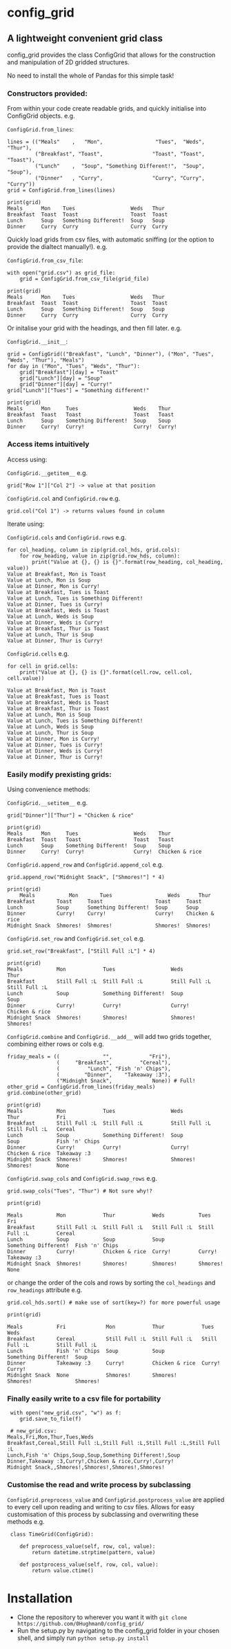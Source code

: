 # config_grid

## A lightweight convenient grid class

config_grid provides the class ConfigGrid that allows for the construction and manipulation of 2D gridded structures.

No need to install the whole of Pandas for this simple task!

### Constructors provided:

From within your code create readable grids, and quickly initialise into ConfigGrid objects. e.g.

`ConfigGrid.from_lines`:

    lines = (("Meals"    ,   "Mon",                 "Tues",  "Weds",  "Thur"),
             ("Breakfast", "Toast",                "Toast", "Toast", "Toast"),
             ("Lunch"    ,  "Soup", "Something Different!",  "Soup",  "Soup"),
             ("Dinner"   , "Curry",                "Curry", "Curry", "Curry"))
    grid = ConfigGrid.from_lines(lines)

    print(grid)
    Meals      Mon    Tues                  Weds   Thur
    Breakfast  Toast  Toast                 Toast  Toast
    Lunch      Soup   Something Different!  Soup   Soup
    Dinner     Curry  Curry                 Curry  Curry


Quickly load grids from csv files, with automatic sniffing (or the option to provide the dialtect manually!). e.g.

`ConfigGrid.from_csv_file`:

    with open("grid.csv") as grid_file:
        grid = ConfigGrid.from_csv_file(grid_file)

    print(grid)
    Meals      Mon    Tues                  Weds   Thur
    Breakfast  Toast  Toast                 Toast  Toast
    Lunch      Soup   Something Different!  Soup   Soup
    Dinner     Curry  Curry                 Curry  Curry

Or initalise your grid with the headings, and then fill later. e.g.

`ConfigGrid.__init__`:

    grid = ConfigGrid(("Breakfast", "Lunch", "Dinner"), ("Mon", "Tues", "Weds", "Thur"), "Meals")
    for day in ("Mon", "Tues", "Weds", "Thur"):
        grid["Breakfast"][day] = "Toast"
        grid["Lunch"][day] = "Soup"
        grid["Dinner"][day] = "Curry!"
    grid["Lunch"]["Tues"] = "Something different!"

    print(grid)
    Meals      Mon     Tues                  Weds    Thur
    Breakfast  Toast   Toast                 Toast   Toast
    Lunch      Soup    Something Different!  Soup    Soup
    Dinner     Curry!  Curry!                Curry!  Curry!

### Access items intuitively

Access using:

`ConfigGrid.__getitem__` e.g.

    grid["Row 1"]["Col 2"] -> value at that position

`ConfigGrid.col` and `ConfigGrid.row` e.g.

    grid.col("Col 1") -> returns values found in column

Iterate using:

`ConfigGrid.cols` and `ConfigGrid.rows` e.g.

    for col_heading, column in zip(grid.col_hds, grid.cols):
        for row_heading, value in zip(grid.row_hds, column):
            print("Value at {}, {} is {}".format(row_heading, col_heading, value))
    Value at Breakfast, Mon is Toast
    Value at Lunch, Mon is Soup
    Value at Dinner, Mon is Curry!
    Value at Breakfast, Tues is Toast
    Value at Lunch, Tues is Something Different!
    Value at Dinner, Tues is Curry!
    Value at Breakfast, Weds is Toast
    Value at Lunch, Weds is Soup
    Value at Dinner, Weds is Curry!
    Value at Breakfast, Thur is Toast
    Value at Lunch, Thur is Soup
    Value at Dinner, Thur is Curry!

`ConfigGrid.cells` e.g.

    for cell in grid.cells:
        print("Value at {}, {} is {}".format(cell.row, cell.col, cell.value))

    Value at Breakfast, Mon is Toast
    Value at Breakfast, Tues is Toast
    Value at Breakfast, Weds is Toast
    Value at Breakfast, Thur is Toast
    Value at Lunch, Mon is Soup
    Value at Lunch, Tues is Something Different!
    Value at Lunch, Weds is Soup
    Value at Lunch, Thur is Soup
    Value at Dinner, Mon is Curry!
    Value at Dinner, Tues is Curry!
    Value at Dinner, Weds is Curry!
    Value at Dinner, Thur is Curry!

### Easily modify prexisting grids:

Using convenience methods:

`ConfigGrid.__setitem__` e.g.

    grid["Dinner"]["Thur"] = "Chicken & rice"

    print(grid)
    Meals      Mon     Tues                  Weds    Thur
    Breakfast  Toast   Toast                 Toast   Toast
    Lunch      Soup    Something Different!  Soup    Soup
    Dinner     Curry!  Curry!                Curry!  Chicken & rice

`ConfigGrid.append_row` and `ConfigGrid.append_col` e.g.

    grid.append_row("Midnight Snack", ["Shmores!"] * 4)

    print(grid)
        Meals           Mon       Tues                  Weds      Thur
    Breakfast       Toast     Toast                 Toast     Toast
    Lunch           Soup      Something Different!  Soup      Soup
    Dinner          Curry!    Curry!                Curry!    Chicken & rice
    Midnight Snack  Shmores!  Shmores!              Shmores!  Shmores!

`ConfigGrid.set_row` and `ConfigGrid.set_col` e.g.

    grid.set_row("Breakfast", ["Still Full :L"] * 4)

    print(grid)
    Meals           Mon            Tues                  Weds           Thur
    Breakfast       Still Full :L  Still Full :L         Still Full :L  Still Full :L
    Lunch           Soup           Something Different!  Soup           Soup
    Dinner          Curry!         Curry!                Curry!         Chicken & rice
    Midnight Snack  Shmores!       Shmores!              Shmores!       Shmores!

`ConfigGrid.combine` and `ConfigGrid.__add__` will add two grids together, combining either rows or cols e.g.

    friday_meals = ((              "",            "Fri"),
                    (     "Breakfast",         "Cereal"),
                    (         "Lunch", "Fish 'n' Chips"),
                    (        "Dinner",    "Takeaway :3"),
                    ("Midnight Snack",             None)) # Full!
    other_grid = ConfigGrid.from_lines(friday_meals)
    grid.combine(other_grid)

    print(grid)
    Meals           Mon            Tues                  Weds           Thur            Fri
    Breakfast       Still Full :L  Still Full :L         Still Full :L  Still Full :L   Cereal
    Lunch           Soup           Something Different!  Soup           Soup            Fish 'n' Chips
    Dinner          Curry!         Curry!                Curry!         Chicken & rice  Takeaway :3
    Midnight Snack  Shmores!       Shmores!              Shmores!       Shmores!        None

`ConfigGrid.swap_cols` and `ConfigGrid.swap_rows` e.g.

    grid.swap_cols("Tues", "Thur") # Not sure why!?

    print(grid)

    Meals           Mon            Thur            Weds           Tues                  Fri
    Breakfast       Still Full :L  Still Full :L   Still Full :L  Still Full :L         Cereal
    Lunch           Soup           Soup            Soup           Something Different!  Fish 'n' Chips
    Dinner          Curry!         Chicken & rice  Curry!         Curry!                Takeaway :3
    Midnight Snack  Shmores!       Shmores!        Shmores!       Shmores!              None

or change the order of the cols and rows by sorting the `col_headings` and `row_headings` attribute e.g.

    grid.col_hds.sort() # make use of sort(key=?) for more powerful usage

    print(grid)

    Meals           Fri             Mon            Thur            Tues                  Weds
    Breakfast       Cereal          Still Full :L  Still Full :L   Still Full :L         Still Full :L
    Lunch           Fish 'n' Chips  Soup           Soup            Something Different!  Soup
    Dinner          Takeaway :3     Curry!         Chicken & rice  Curry!                Curry!
    Midnight Snack  None            Shmores!       Shmores!        Shmores!              Shmores!

### Finally easily write to a csv file for portability

     with open("new_grid.csv", "w") as f:
        grid.save_to_file(f)

     # new_grid.csv:
    Meals,Fri,Mon,Thur,Tues,Weds
    Breakfast,Cereal,Still Full :L,Still Full :L,Still Full :L,Still Full :L
    Lunch,Fish 'n' Chips,Soup,Soup,Something Different!,Soup
    Dinner,Takeaway :3,Curry!,Chicken & rice,Curry!,Curry!
    Midnight Snack,,Shmores!,Shmores!,Shmores!,Shmores!

### Customise the read and write process by subclassing

`ConfigGrid.preprocess_value` and `ConfigGrid.postprocess_value` are applied to every cell upon reading and writing to
csv files. Allows for easy customisation of this process by subclassing and overwriting these methods e.g.

     class TimeGrid(ConfigGrid):

        def preprocess_value(self, row, col, value):
            return datetime.strptime(pattern, value)

        def postprocess_value(self, row, col, value):
            return value.ctime()

# Installation

* Clone the repository to wherever you want it with `git clone https://github.com/0Hughman0/config_grid/`
* Run the setup.py by navigating to the config_grid folder in your chosen shell, and simply run `python setup.py install`